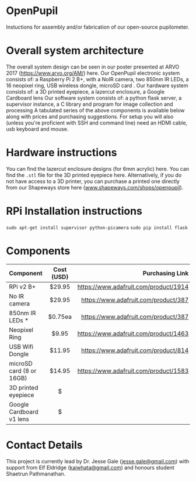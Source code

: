 # OpenPupil
Instuctions for assembly and/or fabrication of our open-source pupilometer.

# Overall system architecture
The overall system design can be seen in our poster presented at ARVO 2017 (https://www.arvo.org/AM/) here.
Our OpenPupil electronic system consists of: a Raspberry Pi 2 B+, with a NoIR camera, two 850nm IR LEDs, a 16 neopixel ring, USB wireless dongle, microSD card . 
Our hardware system consists of: a 3D printed eyepiece, a lazercut enclosure, a Google Cardboard lens
Our software system consists of: a python flask server, a supervisor instance, a C library and program for image collection and processing
A tabulated series of the above components is available below along with prices and purchasing suggestions.
For setup you will also (unless you're proficient with SSH and command line) need an HDMI cable, usb keyboard and mouse.

# Hardware instructions
You can find the lazercut enclosure designs (for 6mm acrylic) here.
You can find the `.stl` file for the 3D printed eyepiece here. Alternatively, if you do not have access to a 3D printer, you can purchase a printed one directly from our Shapeways store here (www.shapeways.com/shops/openpupil).

# RPi Installation instructions
`sudo apt-get install supervisor python-picamera`
`sudo pip install flask`

# Components

| Component     | Cost (USD)         | Purchasing Link |
| ------------- |:-------------:| -----:|
| RPi v2 B+ | $29.95 | https://www.adafruit.com/product/1914 | (a full kit can be purchased here: https://www.adafruit.com/product/2380)
| No IR camera | $29.95 | https://www.adafruit.com/product/387 |
| 850nm IR LEDs * | $0.75ea | https://www.adafruit.com/product/387 |
| Neopixel Ring | $9.95 | https://www.adafruit.com/product/1463 |
| USB Wifi Dongle | $11.95 | https://www.adafruit.com/product/814 |
| microSD card (8 or 16GB)| $14.95 | https://www.adafruit.com/product/1583 |
| 3D printed eyepiece | $ | |
| Google Cardboard v1 lens | $ | |

# Contact Details
This project is currently lead by Dr. Jesse Gale (jesse.gale@gmail.com) with support from Elf Eldridge (kaiwhata@gmail.com) and honours student Shaetrun Pathmanathan.
